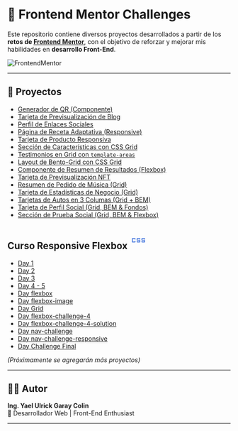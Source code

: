 # 🚀 Frontend Mentor Challenges

Este repositorio contiene diversos proyectos desarrollados a partir de los **retos de [Frontend Mentor](https://www.frontendmentor.io/)**, con el objetivo de reforzar y mejorar mis habilidades en **desarrollo Front-End**.

![FrontendMentor](https://encrypted-tbn0.gstatic.com/images?q=tbn:ANd9GcRje2Heozz1iLA-kSbq382CM_fj2zIAelhpug&s)

---

## 📂 Proyectos

- [Generador de QR (Componente)](Proyectos/qr-code-component-main/index.html)
- [Tarjeta de Previsualización de Blog](Proyectos\blog-preview-card-main\index.html)
- [Perfil de Enlaces Sociales](Proyectos\social-links-profile-main\index.html)
- [Página de Receta Adaptativa (Responsive)](Proyectos\recipe-page-main\index.html)
- [Tarjeta de Producto Responsiva](Proyectos\product-preview-card-component-main\index.html)
- [Sección de Características con CSS Grid](Proyectos\four-card-feature-section-master\index.html)
- [Testimonios en Grid con `template-areas`](Proyectos\testimonials-grid-section-main\index.html)
- [Layout de Bento-Grid con CSS Grid](Proyectos\bento-grid-main\index.html)
- [Componente de Resumen de Resultados (Flexbox)](Proyectos\results-summary-component-main\index.html)
- [Tarjeta de Previsualización NFT](Proyectos\nft-preview-card-component-main\index.html)
- [Resumen de Pedido de Música (Grid)](Proyectos\order-summary-component-main\index.html)
- [Tarjeta de Estadísticas de Negocio (Grid)](Proyectos\stats-preview-card-component-main\index.html)
- [Tarjetas de Autos en 3 Columas (Grid + BEM)](Proyectos\3-column-preview-card-component-main\index.html)
- [Tarjeta de Perfil Social (Grid, BEM & Fondos)](Proyectos\profile-card-component-main\index.html)
- [Sección de Prueba Social (Grid, BEM & Flexbox)](Proyectos\social-proof-section-master\index.html)

## Curso Responsive Flexbox <svg xmlns="http://www.w3.org/2000/svg" height="40px" viewBox="0 -960 960 960" width="40px" fill="#5985E1"><path d="M416-360q-15.67 0-25.83-10.17Q380-380.33 380-396v-44h52v28h96v-48.67H416q-15 0-25.5-10.5t-10.5-25.5V-564q0-15.67 10.17-25.83Q400.33-600 416-600h128q15.67 0 25.83 10.17Q580-579.67 580-564v44h-52v-28h-96v48.67h112q15 0 25.5 10.5t10.5 25.5V-396q0 15.67-10.17 25.83Q559.67-360 544-360H416Zm260 0q-15.67 0-25.83-10.17Q640-380.33 640-396v-44h52v28h96v-48.67H676q-15 0-25.5-10.5t-10.5-25.5V-564q0-15.67 10.17-25.83Q660.33-600 676-600h128q15.67 0 25.83 10.17Q840-579.67 840-564v44h-52v-28h-96v48.67h112q15 0 25.5 10.5t10.5 25.5V-396q0 15.67-10.17 25.83Q819.67-360 804-360H676Zm-520 0q-15.67 0-25.83-10.17Q120-380.33 120-396v-168q0-15.67 10.17-25.83Q140.33-600 156-600h128q15.67 0 25.83 10.17Q320-579.67 320-564v44h-52v-28h-96v136h96v-28h52v44q0 15.67-10.17 25.83Q299.67-360 284-360H156Z"/></svg>

- [Day 1](Curso_responsive\Day1\index.html)
- [Day 2](Curso_responsive\Day2\index.html)
- [Day 3](Curso_responsive\Day3\index.html)
- [Day 4 - 5](Curso_responsive\Day_4-5\index.html)
- [Day flexbox](Curso_responsive\Day_flexbox\index.html)
- [Day flexbox-image](Curso_responsive\Day_flexbox_image\index.html)
- [Day Grid](Curso_responsive\Day_Grid\index.html)
- [Day flexbox-challenge-4](Curso_responsive\flexbox-challenge-4\index.html)
- [Day flexbox-challenge-4-solution](Curso_responsive\flexbox-challenge-4-solution\index.html)
- [Day nav-challenge](Curso_responsive\nav-challenge\index.html)
- [Day nav-challenge-responsive](Curso_responsive\nav-challenge_responsive\index.html)
- [Day Challenge Final](Curso_responsive\Challenge-Final\index.html)

_(Próximamente se agregarán más proyectos)_

---

## 👨‍💻 Autor

**Ing. Yael Ulrick Garay Colin**  
💼 Desarrollador Web | Front-End Enthusiast

---
